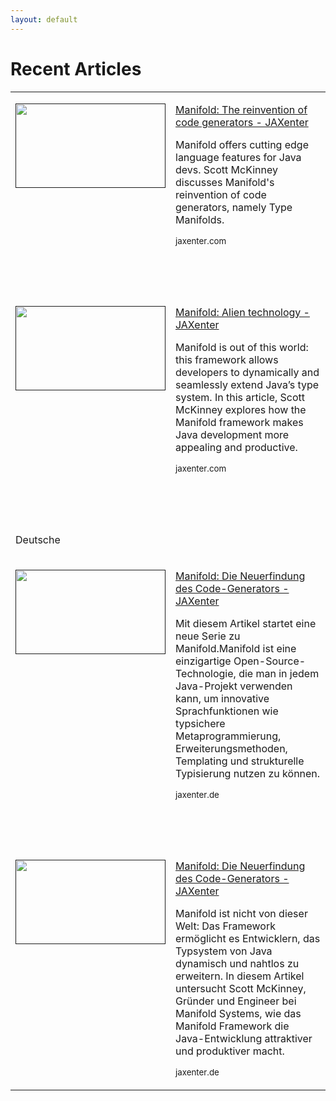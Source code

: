 ```yaml
---
layout: default
---
```


# Recent Articles
<p>
<table border=0 cellspacing=4 cellpadding=0 width=800>
 <tr>
  <td valign=top>
  <p><a href=""><span><img border=0 width=240 height=135 src="https://jaxenter.com/wp-content/uploads/2018/10/shutterstock_739795408-350x197.jpg"></span></a></p>
  </td>
  <td align=top>
  <p><span><a href="https://jaxenter.com/manifold-code-generators-150738.html"
  target="_blank">Manifold: The reinvention of code generators - JAXenter</a></span></p>
  <p ><span>Manifold offers cutting edge language features for Java devs. 
            Scott McKinney discusses Manifold's reinvention of code generators, 
			namely Type Manifolds.</span></p>
  <p><span><small>jaxenter.com<small></span></p>
  </td>
 </tr>
 
 <tr><td><p>&nbsp;</p></td><td ><p>&nbsp;</p></td><tr>
 
 <tr>
  <td valign=top>
  <p><a href=""><span><img border=0 width=240 height=135 src="https://jaxenter.com/wp-content/uploads/2018/03/shutterstock_164685149-350x233.jpg"></span></a></p>
  </td>
  <td align=top>
  <p><span><a href="https://jaxenter.com/manifold-alien-technology-142755.html"
  target="_blank">Manifold: Alien technology - JAXenter</a></span></p>
  <p ><span>Manifold is out of this world: this framework allows developers to dynamically and seamlessly 
            extend Java’s type system. In this article, Scott McKinney explores how the Manifold framework 
			makes Java development more appealing and productive.</span></p>
  <p><span><small>jaxenter.com<small></span></p>
  </td>
 </tr>
 
 <tr><td><p>&nbsp;</p></td><td ><p>&nbsp;</p></td><tr>
 <tr><td><p>Deutsche</p></td><td ><p>&nbsp;</p></td><tr>
  
 <tr>
  <td valign=top>
  <p><a href=""><span><img border=0 width=240 height=135 src="https://jaxenter.de/wp-content/uploads/2018/10/manifold-java-code-generator.jpg"></span></a></p>
  </td>
  <td valign=top>
  <p><span><a href="https://jaxenter.de/manifold-code-generator-java-metadata-74906"
  target="_blank">Manifold: Die Neuerfindung des Code-Generators - JAXenter</a></span></p>
  <p ><span>Mit diesem Artikel startet eine neue Serie zu Manifold.Manifold ist eine einzigartige Open-Source-Technologie, 
            die man in jedem Java-Projekt verwenden kann, um innovative Sprachfunktionen wie typsichere Metaprogrammierung, 
			Erweiterungsmethoden, Templating und strukturelle Typisierung nutzen zu können.</span></p>
  <p><span><small>jaxenter.de<small></span></p>
  </td>
 </tr>
 
  <tr><td><p>&nbsp;</p></td><td ><p>&nbsp;</p></td><tr>
 
 <tr>
  <td valign=top>
  <p><a href=""><span><img border=0 width=240 height=135 src="https://jaxenter.de/wp-content/uploads/2018/04/shutterstock_546213388-768x581.jpg"></span></a></p>
  </td>
  <td valign=top>
  <p><span><a href="https://jaxenter.de/manifold-typsystem-dynamisch-erweitern-69685"
  target="_blank">Manifold: Die Neuerfindung des Code-Generators - JAXenter</a></span></p>
  <p ><span>Manifold ist nicht von dieser Welt: Das Framework ermöglicht es Entwicklern, 
            das Typsystem von Java dynamisch und nahtlos zu erweitern. In diesem Artikel 
			untersucht Scott McKinney, Gründer und Engineer bei Manifold Systems, wie das 
			Manifold Framework die Java-Entwicklung attraktiver und produktiver macht.</span></p>
  <p><span><small>jaxenter.de<small></span></p>
  </td>
 </tr>
 
</table>
</p>